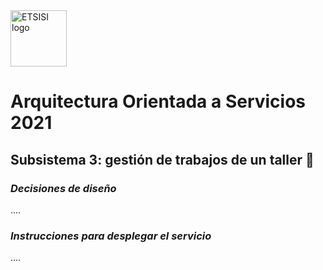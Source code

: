 <img src="https://cic.etsisi.upm.es/images/logos/Logo-ETSISI.png" alt="ETSISI logo" height="90" >

# Arquitectura Orientada a Servicios 2021 

## Subsistema 3: gestión de trabajos de un taller 🧰

###
### _**Decisiones de diseño**_
....

### **_Instrucciones para desplegar el servicio_**
....

